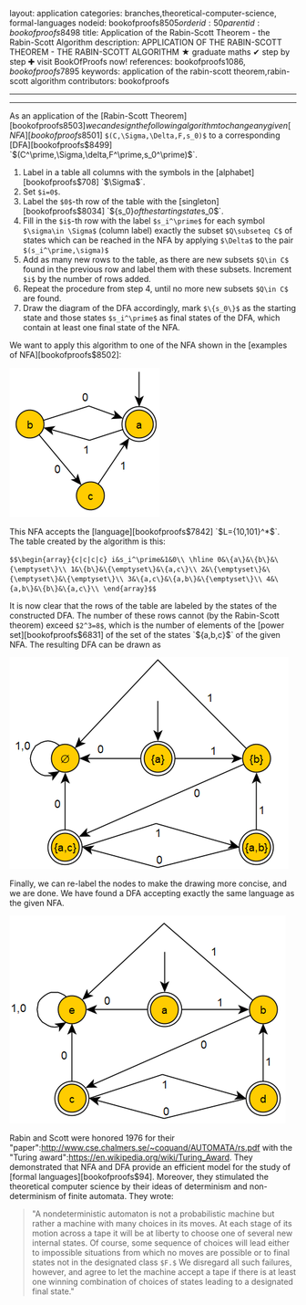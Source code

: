 layout: application
categories: branches,theoretical-computer-science, formal-languages
nodeid: bookofproofs$8505
orderid: 50
parentid: bookofproofs$8498
title: Application of the Rabin-Scott Theorem - the Rabin-Scott Algorithm
description: APPLICATION OF THE RABIN-SCOTT THEOREM - THE RABIN-SCOTT ALGORITHM ★ graduate maths ✔ step by step ✚ visit BookOfProofs now!
references: bookofproofs$1086,bookofproofs$7895
keywords: application of the rabin-scott theorem,rabin-scott algorithm
contributors: bookofproofs


---


---

As an application of the [Rabin-Scott Theorem][bookofproofs$8503] we can design the following algorithm to change any given [NFA][bookofproofs$8501] `$(C,\Sigma,\Delta,F,s_0)$` to a corresponding [DFA][bookofproofs$8499] `$(C^\prime,\Sigma,\delta,F^\prime,s_0^\prime)$`.

1. Label in a table all columns with the symbols in the [alphabet][bookofproofs$708] `$\Sigma$`.
1. Set `$i=0$`.
1. Label the `$0$`-th row of the table with the [singleton][bookofproofs$8034] `$\{s_0\}$` of the starting state `$s_0$`.
1. Fill in the `$i$`-th row with the label `$s_i^\prime$` for each symbol `$\sigma\in \Sigma$` (column label) exactly the subset `$Q\subseteq C$` of states which can be reached in the NFA by applying `$\Delta$` to the pair `$(s_i^\prime,\sigma)$` 
1. Add as many new rows to the table, as there are new subsets `$Q\in C$` found in the previous row and label them with these subsets. Increment `$i$` by the number of rows added.
1. Repeat the procedure from step 4, until no more new subsets `$Q\in C$` are found.
1. Draw the diagram of the DFA accordingly, mark `$\{s_0\}$` as the starting state and those states `$s_i^\prime$` as final states of the DFA, which contain at least one final state of the NFA.

We want to apply this algorithm to one of the NFA shown in the [examples of NFA][bookofproofs$8502]:


![nfa2](https://github.com/bookofproofs/bookofproofs.github.io/blob/main/_sources/_assets/images/examples/nfa2.png?raw=true)


This NFA accepts the [language][bookofproofs$7842] `$L=\{10,101\}^*$`. The table created by the algorithm is this:

`$$\begin{array}{c|c|c|c}
i&s_i^\prime&1&0\\
\hline
0&\{a\}&\{b\}&\{\emptyset\}\\
1&\{b\}&\{\emptyset\}&\{a,c\}\\
2&\{\emptyset\}&\{\emptyset\}&\{\emptyset\}\\
3&\{a,c\}&\{a,b\}&\{\emptyset\}\\
4&\{a,b\}&\{b\}&\{a,c\}\\
\end{array}$$`

It is now clear that the rows of the table are labeled by the states of the constructed DFA. The number of these rows cannot (by the Rabin-Scott theorem) exceed `$2^3=8$`, which is the number of elements of the [power set][bookofproofs$6831] of the set of the states `$\{a,b,c\}$` of the given NFA. The resulting DFA can be drawn as


![dfa7](https://github.com/bookofproofs/bookofproofs.github.io/blob/main/_sources/_assets/images/examples/dfa7.png?raw=true)


Finally, we can re-label the nodes to make the drawing more concise, and we are done. We have found a DFA accepting exactly the same language as the given NFA. 


![dfa6](https://github.com/bookofproofs/bookofproofs.github.io/blob/main/_sources/_assets/images/examples/dfa6.png?raw=true)


Rabin and Scott were honored 1976 for their "paper":http://www.cse.chalmers.se/~coquand/AUTOMATA/rs.pdf with the "Turing award":https://en.wikipedia.org/wiki/Turing_Award. They demonstrated that NFA and DFA provide an efficient model for the study of [formal languages][bookofproofs$94]. Moreover, they stimulated the theoretical computer science by their ideas of determinism and non-determinism of finite automata. They wrote:

> "A nondeterministic automaton is not a probabilistic machine but rather a machine with many choices in its moves. At each stage of its motion across a tape it will be at liberty to choose one of several new internal states. Of course, some sequence of choices will lead either to impossible situations from which no moves are possible or to final states not in the designated class `$F.$` We disregard all such failures, however, and agree to let the machine accept a tape if there is at least one winning combination of choices of states leading to a designated final state."
